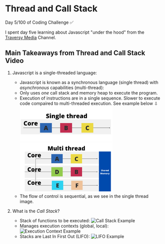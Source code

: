 # Thread and Call Stack 
Day 5/100 of Coding Challenge ✅

I spent day five learning about Javascript "under the hood" from the [Traversy Media](https://youtu.be/-G9c4CMMUKc) Channel. 

## Main Takeaways from Thread and Call Stack Video
1. Javascript is a single-threaded language:
    - Javascript is known as a synchronous language (single thread) with *asynchronous* capabilities (multi-thread):
    - Only uses *one* call stack and memory heap to execute the program.
    - Execution of instructions are in a single sequence. Slower to execute code compaired to multi-threaded execution. See example below ⇩ <br>
    <img src="/img/single-thread-ex.png" alt="Single Thread Example Image" width="300px"> <br>
    <img src="/img/multi-threaded-ex.png" alt="Multi Threaded Example Image" width="300px"> <br>
    - The flow of control is sequential, as we see in the single thread image. 

2. What is the *Call Stack*? 
    - Stack of functions to be executed: 
    <img src="/img/call-stack" alt="Call Stack Example" width="300px"> <br>
    - Manages execution contexts (global, local):
    <img src="/img/execution-context" alt="Execution Context Example" width="300px"> <br>
    - Stacks are Last In First Out (LIFO):
    <img src="/img/lifo" alt="LIFO Example" width="300px"> <br>


